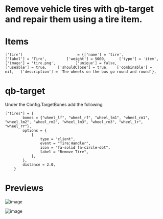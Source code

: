 # Remove vehicle tires with qb-target and repair them using a tire item.

# Items

```
['tire'] 			 		 	 = {['name'] = 'tire', 							['label'] = 'Tire', 		['weight'] = 5000, 		['type'] = 'item', 		['image'] = 'tire.png', 		['unique'] = false, 		['useable'] = true, 	['shouldClose'] = true,	   ['combinable'] = nil,   ['description'] = 'The wheels on the bus go round and round'},
```

# qb-target

Under the Config.TargetBones add the following
```
["tires"] = {
		bones = {"wheel_lf", "wheel_rf", "wheel_lm1", "wheel_rm1", "wheel_lm2", "wheel_rm2", "wheel_lm3", "wheel_rm3", "wheel_lr", "wheel_rr"},
		options = {
            {
				type = "client",
				event = "Tire:Handler",
                icon = "fa-solid fa-circle-dot",
                label = "Remove Tire",
            },
        },
        distance = 2.0,
	}
```

# Previews
![image](https://user-images.githubusercontent.com/7463741/183925954-b3dff654-15f5-46bc-a3f4-b08bdd3d78aa.png)

![image](https://user-images.githubusercontent.com/7463741/183926029-0ef79d93-9741-4497-86da-751dc6caac24.png)


